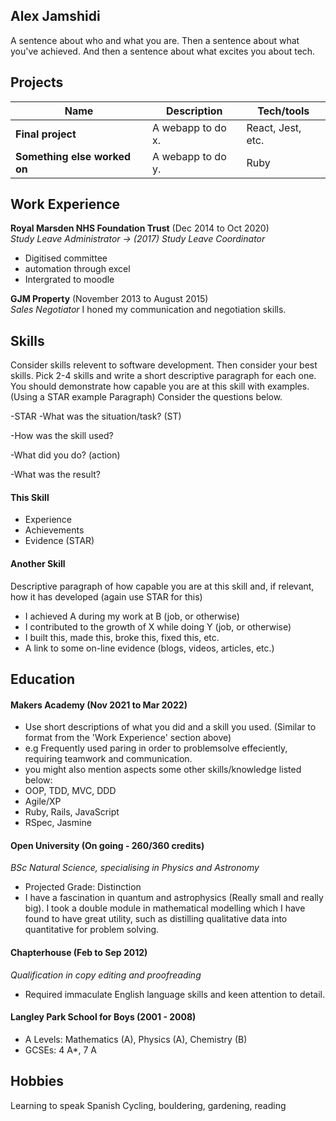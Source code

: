 ## Alex Jamshidi

A sentence about who and what you are. Then a sentence about what you've achieved. And then a sentence about what excites you about tech.

## Projects

| Name                         | Description       | Tech/tools        |
| ---------------------------- | ----------------- | ----------------- |
| **Final project**            | A webapp to do x. | React, Jest, etc. |
| **Something else worked on** | A webapp to do y. | Ruby              |

## Work Experience

**Royal Marsden NHS Foundation Trust** (Dec 2014 to Oct 2020)  
_Study Leave Administrator -> (2017) Study Leave Coordinator_

- Digitised committee
- automation through excel
- Intergrated to moodle

**GJM Property** (November 2013 to August 2015)  
_Sales Negotiator_
I honed my communication and negotiation skills.

## Skills

Consider skills relevent to software development. Then consider your best skills. Pick 2-4 skills and write a short descriptive paragraph for each one. You should demonstrate how capable you are at this skill with examples.
(Using a STAR example Paragraph) Consider the questions below.

-STAR
-What was the situation/task? (ST)

-How was the skill used?

-What did you do? (action)

-What was the result?


#### This Skill

- Experience
- Achievements
- Evidence (STAR)

#### Another Skill

Descriptive paragraph of how capable you are at this skill and, if relevant, how it has developed (again use STAR for this)

- I achieved A during my work at B (job, or otherwise)
- I contributed to the growth of X while doing Y (job, or otherwise)
- I built this, made this, broke this, fixed this, etc.
- A link to some on-line evidence (blogs, videos, articles, etc.)

## Education

#### Makers Academy (Nov 2021 to Mar 2022)
- Use short descriptions of what you did and a skill you used. (Similar to format from the 'Work Experience' section above)
- e.g Frequently used paring in order to problemsolve effeciently, requiring teamwork and communication.
- you might also mention aspects some other skills/knowledge listed below: 
- OOP, TDD, MVC, DDD
- Agile/XP
- Ruby, Rails, JavaScript
- RSpec, Jasmine

#### Open University (On going - 260/360 credits)
_BSc Natural Science, specialising in Physics and Astronomy_
- Projected Grade: Distinction
- I have a fascination in quantum and astrophysics (Really small and really big). I took a double module in mathematical modelling which I have found to have great utility, such as distilling qualitative data into quantitative for problem solving.

#### Chapterhouse (Feb to Sep 2012)
_Qualification in copy editing and proofreading_
- Required immaculate English language skills and keen attention to detail.

#### Langley Park School for Boys (2001 - 2008)
- A Levels: Mathematics (A), Physics (A), Chemistry (B)
- GCSEs: 4 A*, 7 A

## Hobbies

Learning to speak Spanish
Cycling, bouldering, gardening, reading
